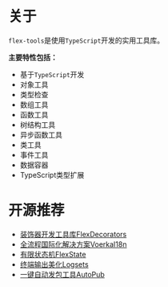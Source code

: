 # 关于

`flex-tools`是使用`TypeScript`开发的实用工具库。

**主要特性包括：**

- 基于`TypeScript`开发
- 对象工具
- 类型检查
- 数组工具
- 函数工具
- 树结构工具
- 异步函数工具
- 类工具
- 事件工具
- 数据容器
- TypeScript类型扩展 



# 开源推荐

* [装饰器开发工具库FlexDecorators](https://zhangfisher.github.io/flex-decorators)
* [全流程国际化解决方案VoerkaI18n](https://zhangfisher.github.io/voerka-i18n)
* [有限状态机FlexState](https://zhangfisher.github.io/flexstate/)
* [终端输出美化Logsets](https://github.com/zhangfisher/logsets)
* [一键自动发包工具AutoPub](https://github.com/zhangfisher/autopub)